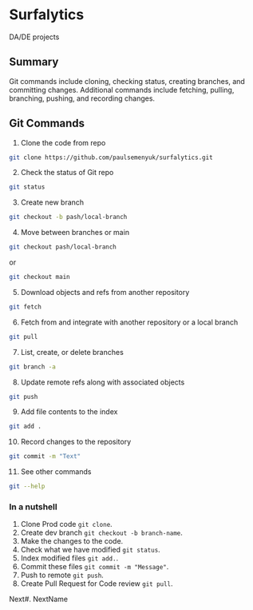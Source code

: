 # Surfalytics
DA/DE projects

## Summary

Git commands include cloning, checking status, creating branches, and committing changes. Additional commands include fetching, pulling, branching, pushing, and recording changes.

## Git Commands

1. Clone the code from repo

```bash
git clone https://github.com/paulsemenyuk/surfalytics.git
```

2. Check the status of Git repo

```bash
git status
```

3. Create new branch

```bash
git checkout -b pash/local-branch
```

4. Move between branches or main

```bash
git checkout pash/local-branch
```
  or

```bash
git checkout main
```

5. Download objects and refs from another repository

```bash
git fetch
```

6. Fetch from and integrate with another repository or a local branch

```bash
git pull
```

7. List, create, or delete branches

```bash
git branch -a
```

8. Update remote refs along with associated objects

```bash
git push
```

9. Add file contents to the index

```bash
git add .
```

10. Record changes to the repository

```bash
git commit -m "Text"
```

11. See other commands

```bash
git --help
```

### In a nutshell
1. Clone Prod code `git clone`.
2. Create dev branch `git checkout -b branch-name`.
3. Make the changes to the code.
4. Check what we have modified `git status`.
5. Index modified files `git add.`.
6. ﻿﻿﻿Commit these files `git commit -m "Message"`.
7. ﻿﻿﻿Push to remote `git push`.
8. ﻿﻿﻿Create Pull Request for Code review `git pull`.

Next#. NextName

```bash

```
```
